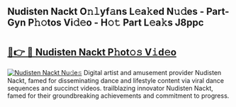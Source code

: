 ## Nudisten Nackt O𝚗𝚕yf𝚊ns L𝚎a𝚔ed N𝚞𝚍es - Part-Gyn P𝚑𝚘tos Vi𝚍𝚎o - H𝚘𝚝 Part L𝚎a𝚔s J8ppc

# <h2><a href="http://kfa04ge.oniu.top/?m=Nudisten+Nackt">🔗👉 🔴 Nudisten Nackt P𝚑ot𝚘𝚜 V𝚒d𝚎o</a></h2>

[![Nudisten Nackt Nu𝚍e𝚜](https://i.imgur.com/0qMVB7G.gif)](http://kfa04ge.oniu.top/?m=Nudisten+Nackt)
Digital artist and amusement provider Nudisten Nackt, famed for disseminating dance and lifestyle content via viral dance sequences and succinct videos. trailblazing innovator Nudisten Nackt, famed for their groundbreaking achievements and commitment to progress.  
